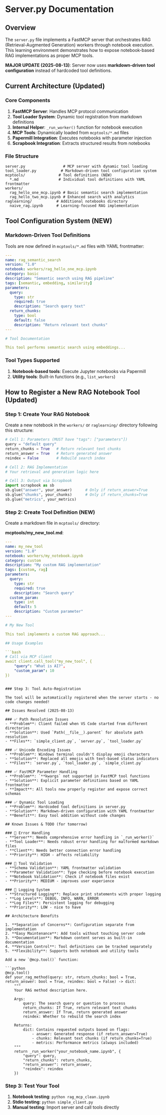 # Server.py Documentation

## Overview

The `server.py` file implements a FastMCP server that orchestrates RAG (Retrieval-Augmented Generation) workers through notebook execution. This learning environment demonstrates how to expose notebook-based RAG implementations as proper MCP tools.

**MAJOR UPDATE (2025-08-13)**: Server now uses **markdown-driven tool configuration** instead of hardcoded tool definitions.

## Current Architecture (Updated)

### Core Components

1. **FastMCP Server**: Handles MCP protocol communication
2. **Tool Loader System**: Dynamic tool registration from markdown definitions
3. **Internal Helper**: `_run_worker()` function for notebook execution
4. **MCP Tools**: Dynamically loaded from `mcptools/*.md` files
5. **Papermill Integration**: Executes notebooks with parameter injection
6. **Scrapbook Integration**: Extracts structured results from notebooks

### File Structure

```
server.py                 # MCP server with dynamic tool loading
tool_loader.py           # Markdown-driven tool configuration system
mcptools/               # Tool definitions (NEW)
  *.md                  # Individual tool definitions with YAML frontmatter
workers/
  rag_hello_one_mcp.ipynb # Basic semantic search implementation
  rag_hello_two_mcp.ipynb # Enhanced search with analytics
raglearning/           # Additional notebooks directory
  naive_rag.ipynb      # Learning-focused RAG implementation
```

## Tool Configuration System (NEW)

### Markdown-Driven Tool Definitions

Tools are now defined in `mcptools/*.md` files with YAML frontmatter:

```yaml
---
name: rag_semantic_search
version: "1.0"
notebook: workers/rag_hello_one_mcp.ipynb
category: basic
description: "Semantic search using RAG pipeline"
tags: [semantic, embedding, similarity]
parameters:
  query:
    type: str
    required: true
    description: "Search query text"
  return_chunks:
    type: bool
    default: false
    description: "Return relevant text chunks"
---

# Tool Documentation

This tool performs semantic search using embeddings...
```

### Tool Types Supported

1. **Notebook-based tools**: Execute Jupyter notebooks via Papermill
2. **Utility tools**: Built-in functions (e.g., `list_workers`)

## How to Register a New RAG Notebook Tool (Updated)

### Step 1: Create Your RAG Notebook

Create a new notebook in the `workers/` or `raglearning/` directory following this structure:

```python
# Cell 1: Parameters (MUST have "tags": ["parameters"])
query = "default query"
return_chunks = True   # Return relevant text chunks
return_answer = True   # Return generated answer
reindex = False        # Rebuild search index

# Cell 2: RAG Implementation
# Your retrieval and generation logic here

# Cell 3: Output via Scrapbook
import scrapbook as sb
sb.glue("answer", your_answer)      # Only if return_answer=True
sb.glue("chunks", your_chunks)      # Only if return_chunks=True
sb.glue("metrics", your_metrics)
```

### Step 2: Create Tool Definition (NEW)

Create a markdown file in `mcptools/` directory:

**mcptools/my_new_tool.md**:
```yaml
---
name: my_new_tool
version: "1.0"
notebook: workers/my_notebook.ipynb
category: custom
description: "My custom RAG implementation"
tags: [custom, rag]
parameters:
  query:
    type: str
    required: true
    description: "Search query"
  custom_param:
    type: int
    default: 5
    description: "Custom parameter"
---

# My New Tool

This tool implements a custom RAG approach...

## Usage Examples

```bash
# Call via MCP client
await client.call_tool("my_new_tool", {
    "query": "What is AI?",
    "custom_param": 10
})
```
```

### Step 3: Tool Auto-Registration

The tool will be automatically registered when the server starts - no code changes needed!

## Issues Resolved (2025-08-13)

### ✅ Path Resolution Issues
- **Problem**: Client failed when VS Code started from different directories
- **Solution**: Used `Path(__file__).parent` for absolute path resolution
- **Files**: `simple_client.py`, `server.py`, `tool_loader.py`

### ✅ Unicode Encoding Issues  
- **Problem**: Windows terminal couldn't display emoji characters
- **Solution**: Replaced all emojis with text-based status indicators
- **Files**: `server.py`, `tool_loader.py`, `simple_client.py`

### ✅ FastMCP Parameter Handling
- **Problem**: `**kwargs` not supported in FastMCP tool functions
- **Solution**: Explicit parameter definitions based on YAML frontmatter
- **Impact**: All tools now properly register and expose correct schemas

### ✅ Dynamic Tool Loading
- **Problem**: Hardcoded tool definitions in server.py
- **Solution**: Markdown-driven configuration with YAML frontmatter
- **Benefit**: Easy tool addition without code changes

## Known Issues & TODO (for tomorrow)

### 🔶 Error Handling
- **Server**: Needs comprehensive error handling in `_run_worker()`
- **Tool Loader**: Needs robust error handling for malformed markdown files
- **Client**: Needs better connection error handling
- **Priority**: HIGH - affects reliability

### 🔶 Tool Validation
- **Schema Validation**: YAML frontmatter validation
- **Parameter Validation**: Type checking before notebook execution  
- **Notebook Validation**: Check if notebook files exist
- **Priority**: MEDIUM - improves user experience

### 🔶 Logging System
- **Structured Logging**: Replace print statements with proper logging
- **Log Levels**: DEBUG, INFO, WARN, ERROR
- **Log Files**: Persistent logging for debugging
- **Priority**: LOW - nice to have

## Architecture Benefits

1. **Separation of Concerns**: Configuration separate from implementation
2. **Easy Maintenance**: Add tools without touching server code
3. **Documentation**: Markdown content serves as built-in documentation
4. **Version Control**: Tool definitions can be tracked separately
5. **Flexibility**: Supports both notebook and utility tools

Add a new `@mcp.tool()` function:

```python
@mcp.tool()
def your_rag_method(query: str, return_chunks: bool = True, return_answer: bool = True, reindex: bool = False) -> dict:
    """
    Your RAG method description here.
  
    Args:
        query: The search query or question to process
        return_chunks: If True, return relevant text chunks
        return_answer: If True, return generated answer
        reindex: Whether to rebuild the search index
  
    Returns:
        dict: Contains requested outputs based on flags:
            - answer: Generated response (if return_answer=True)
            - chunks: Relevant text chunks (if return_chunks=True)
            - metrics: Performance metrics (always included)
    """
    return _run_worker("your_notebook_name.ipynb", {
        "query": query, 
        "return_chunks": return_chunks,
        "return_answer": return_answer,
        "reindex": reindex
    })
```

### Step 3: Test Your Tool

1. **Notebook testing**: `python rag_mcp_clean.ipynb`
2. **Stdio testing**: `python simple_client.py`
3. **Manual testing**: Import server and call tools directly
